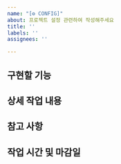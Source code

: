 ```yaml
---
name: "[⚙️ CONFIG]"
about: 프로젝트 설정 관련하여 작성해주세요
title: ''
labels: ''
assignees: ''

---
```


## 구현할 기능

## 상세 작업 내용

## 참고 사항

## 작업 시간 및 마감일
